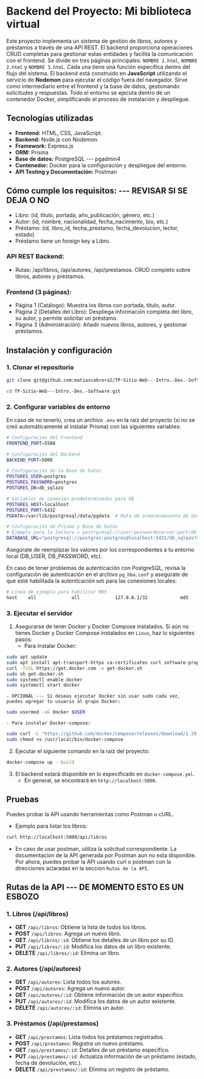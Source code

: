 # Backend del Proyecto: Mi biblioteca virtual

Este proyecto implementa un sistema de gestión de libros, autores y préstamos a través de una API REST. El backend proporciona operaciones CRUD completas para gestionar estas entidades y facilita la comunicación con el frontend.
Se divide en tres páginas principales: `NOMBRE 1.html`, `NOMBRE 2.html` y `NOMBRE 3.html`. Cada una tiene una función específica dentro del flujo del sistema.
El backend está construido en **JavaScript** utilizando el servicio de **Nodemon** para ejecutar el código fuera del navegador. Sirve como intermediario entre el frontend y la base de datos, gestionando solicitudes y respuestas. Todo el entorno se ejecuta dentro de un contenedor Docker, simplificando el proceso de instalación y despliegue.

## Tecnologías utilizadas

- **Frontend:** HTML, CSS, JavaScript.
- **Backend:** Node.js con Nodemon.
- **Framework:** Express.js
- **ORM:** Prisma
- **Base de datos:** PostgreSQL --- pgadmin4
- **Contenedor:** Docker para la configuración y despliegue del entorno.
- **API Testing y Documentación:** Postman

## Cómo cumple los requisitos:  --- REVISAR SI SE DEJA O NO
- Libro: (id, título, portada, año_publicación, género, etc.)
- Autor: (id, nombre, nacionalidad, fecha_nacimiento, bio, etc.)
- Préstamo: (id, libro_id, fecha_prestamo, fecha_devolucion, lector, estado)
- Préstamo tiene un foreign key a Libro.

### API REST Backend:
- Rutas: /api/libros, /api/autores, /api/prestamos. CRUD completo sobre libros, autores y préstamos.

### Frontend (3 páginas):
- Página 1 (Catálogo): Muestra los libros con portada, título, autor.
- Página 2 (Detalles del Libro): Despliega información completa del libro, su autor, y permite solicitar un préstamo.
- Página 3 (Administración): Añadir nuevos libros, autores, y gestionar préstamos.


## Instalación y configuración

### 1. Clonar el repositorio
```bash
git clone git@github.com:matiascabrera2/TP-Sitio-Web---Intro.-Des.-Software.git
```
```bash
cd TP-Sitio-Web---Intro.-Des.-Software.git
```

### 2. Configurar variables de entorno
En caso de no tenerlo, crea un archivo `.env` en la raíz del proyecto (si no se creó automáticamente al instalar Prisma) 
con las siguientes variables:

```bash
# Configuracion del Frontend
FRONTEND_PORT=5500

# Configuración del Backend
BACKEND_PORT=5000

# Configuración de la Base de Datos
POSTGRES_USER=postgres
POSTGRES_PASSWORD=postgres
POSTGRES_DB=db_sqlazo

# Variables de conexión predeterminadas para DB
POSTGRES_HOST=localhost
POSTGRES_PORT=5432
PGDATA=/var/lib/postgresql/data/pgdata  # Ruta de almacenamiento de datos de PostgreSQL

# Configuración de Prisma y Base de Datos
# Ejemplo para la lectura = postrgresql://user:passwordeserver:port/db_name
DATABASE_URL="postgresql://postgres:postgres@localhost:5432/db_sqlazo?schema=public"
```
Asegúrate de reemplazar los valores por los correspondientes a tu entorno local (DB_USER, DB_PASSWORD, etc).

En caso de tener problemas de autenticación con PostgreSQL, revisa la configuración de autenticación en el archivo `pg_hba.conf` y asegúrate de que esté habilitada la autenticación `md5` para las conexiones locales:
```bash
# Línea de ejemplo para habilitar MD5
host    all             all             127.0.0.1/32            md5
```

### 3. Ejecutar el servidor
1. Asegurarse de tener Docker y Docker Compose instalados.
    Si aún no tienes Docker y Docker Compose instalados en `Linux`, haz lo siguientes pasos:
    - Para instalar Docker:
```bash
sudo apt update
sudo apt install apt-transport-https ca-certificates curl software-properties-common
curl -fsSL https://get.docker.com -o get-docker.sh
sudo sh get-docker.sh
sudo systemctl enable docker
sudo systemctl start docker
```
    - OPCIONAL --- Si deseas ejecutar Docker sin usar sudo cada vez, puedes agregar tu usuario al grupo Docker:
```bash
sudo usermod -aG docker $USER
```
    - Para instalar Docker-compose:
```bash
sudo curl -L "https://github.com/docker/compose/releases/download/1.29.2/docker-compose-$(uname -s)-$(uname -m)" -o /usr/local/bin/docker-compose
sudo chmod +x /usr/local/bin/docker-compose
```
2. Ejecutar el siguiente comando en la raíz del proyecto:
```bash
docker-compose up --build
```
3. El backend estará disponible en lo especificado en `docker-compose.yml`.
    - En general, se encontrará en `http://localhost:5000`.

## Pruebas

Puedes probar la API usando herramientas como Postman o cURL. 
- Ejemplo para listar los libros:

```bash
curl http://localhost:5000/api/libros
```
- En caso de usar postman, utiliza la solicitud correspondiente.
La documentación de la API generada por Postman aun no esta disponible. Por ahora, puedes probar la API usando curl o postman con la direcciones aclaradas en la seccion `Rutas de la API`.

## Rutas de la API --- DE MOMENTO ESTO ES UN ESBOZO

### 1. Libros (/api/libros)
- **GET** `/api/libros`: Obtiene la lista de todos los libros.
- **POST** `/api/libros`: Agrega un nuevo libro.
- **GET** `/api/libros/:id`: Obtiene los detalles de un libro por su ID.
- **PUT** `/api/libros/:id`: Modifica los datos de un libro existente.
- **DELETE** `/api/libros/:id`: Elimina un libro.

### 2. Autores (/api/autores)
- **GET** `/api/autores`: Lista todos los autores.
- **POST** `/api/autores`: Agrega un nuevo autor.
- **GET** `/api/autores/:id`: Obtiene información de un autor específico.
- **PUT** `/api/autores/:id`: Modifica los datos de un autor existente.
- **DELETE** `/api/autores/:id`: Elimina un autor.

### 3. Préstamos (/api/prestamos)
- **GET** `/api/prestamos`: Lista todos los préstamos registrados.
- **POST** `/api/prestamos`: Registra un nuevo préstamo.
- **GET** `/api/prestamos/:id`: Detalles de un préstamo específico.
- **PUT** `/api/prestamos/:id`: Actualiza información de un préstamo (estado, fecha de devolución, etc.).
- **DELETE** `/api/prestamos/:id`: Elimina un registro de préstamo.
